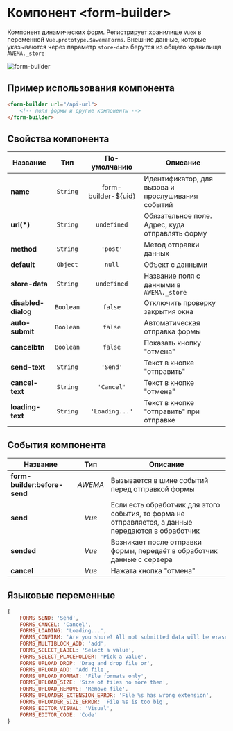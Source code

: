 # Компонент &lt;form-builder&gt;

Компонент динамических форм. Регистрирует хранилище `Vuex` в переменной `Vue.prototype.$awemaForms`. Внешние данные, которые указываются через параметр `store-data` берутся из общего хранилища `AWEMA._store`

![form-builder](/assets/awema-pl/wiki/docs/form-builder.gif)


## Пример использования компонента

```html
<form-builder url="/api-url">
    <!-- поля формы и другие компоненты -->
</form-builder>
```

## Свойства компонента

| Название            | Тип       | По-умолчанию        | Описание                                          |
|---------------------|:---------:|:-------------------:|---------------------------------------------------|
| **name**            | `String`  | form-builder-${uid} | Идентификатор, для вызова и прослушивания событий |
| **url(*)**          | `String`  | `undefined`         | Обязательное поле. Адрес, куда отправлять форму   |
| **method**          | `String`  | `'post'`            | Метод отправки данных                             |
| **default**         | `Object`  | `null`              | Объект с данными                                  |
| **store-data**      | `String`  | `undefined`         | Название поля с данными в `AWEMA._store`           |
| **disabled-dialog** | `Boolean` | `false`             | Отключить проверку закрытия окна                  |
| **auto-submit**     | `Boolean` | `false`             | Автоматическая отправка формы                     |
| **cancelbtn**       | `Boolean` | `false`             | Показать кнопку "отмена"                          |
| **send-text**       | `String`  | `'Send'`            | Текст в кнопке "отправить"                        |
| **cancel-text**     | `String`  | `'Cancel'`          | Текст в кнопке "отмена"                           |
| **loading-text**    | `String`  | `'Loading...'`      | Текст в кнопке "отправить" при отправке           |


## События компонента

| Название                     | Тип       | Описание                                        |
|------------------------------|:---------:|-------------------------------------------------|
| **form-builder:before-send** | *AWEMA*    | Вызывается в шине событий перед отправкой формы |
| **send**                     | *Vue*     | Если есть обработчик для этого события, то форма не отправляется, а данные передаются в обработчик |
| **sended**                   | *Vue*     | Возникает после отправки формы, передаёт в обработчик данные с сервера |
| **cancel**                   | *Vue*     | Нажата кнопка "отмена"                          |


## Языковые переменные

```javascript
{
    FORMS_SEND: 'Send',
    FORMS_CANCEL: 'Cancel',
    FORMS_LOADING: 'Loading...',
    FORMS_CONFIRM: 'Are you shure? All not submitted data will be erased...',
    FORMS_MULTIBLOCK_ADD: 'add',
    FORMS_SELECT_LABEL: 'Select a value',
    FORMS_SELECT_PLACEHOLDER: 'Pick a value',
    FORMS_UPLOAD_DROP: 'Drag and drop file or',
    FORMS_UPLOAD_ADD: 'Add file',
    FORMS_UPLOAD_FORMAT: 'File formats only',
    FORMS_UPLOAD_SIZE: 'Size of files no more then',
    FORMS_UPLOAD_REMOVE: 'Remove file',
    FORMS_UPLOADER_EXTENSION_ERROR: 'File %s has wrong extension',
    FORMS_UPLOADER_SIZE_ERROR: 'File %s is too big',
    FORMS_EDITOR_VISUAL: 'Visual',
    FORMS_EDITOR_CODE: 'Code'
}
```